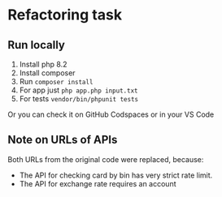 # Refactoring task

## Run locally

1. Install php 8.2
2. Install composer
3. Run `composer install`
4. For app just `php app.php input.txt`
5. For tests `vendor/bin/phpunit tests`

Or you can check it on GitHub Codspaces or in your VS Code

## Note on URLs of APIs
Both URLs from the original code were replaced, because:
- The API for checking card by bin has very strict rate limit.
- The API for exchange rate requires an account
